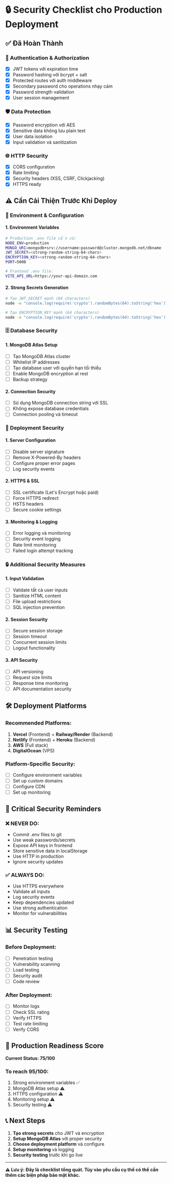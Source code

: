 # 🔒 Security Checklist cho Production Deployment

## ✅ Đã Hoàn Thành

### 🔐 Authentication & Authorization
- [x] JWT tokens với expiration time
- [x] Password hashing với bcrypt + salt
- [x] Protected routes với auth middleware
- [x] Secondary password cho operations nhạy cảm
- [x] Password strength validation
- [x] User session management

### 🛡️ Data Protection
- [x] Password encryption với AES
- [x] Sensitive data không lưu plain text
- [x] User data isolation
- [x] Input validation và sanitization

### 🌐 HTTP Security
- [x] CORS configuration
- [x] Rate limiting
- [x] Security headers (XSS, CSRF, Clickjacking)
- [x] HTTPS ready

## ⚠️ Cần Cải Thiện Trước Khi Deploy

### 🔧 Environment & Configuration

#### 1. Environment Variables
```bash
# Production .env file cần có:
NODE_ENV=production
MONGO_URI=mongodb+srv://username:password@cluster.mongodb.net/dbname
JWT_SECRET=<strong-random-string-64-chars>
ENCRYPTION_KEY=<strong-random-string-64-chars>
PORT=5000

# Frontend .env file:
VITE_API_URL=https://your-api-domain.com
```

#### 2. Strong Secrets Generation
```bash
# Tạo JWT_SECRET mạnh (64 characters)
node -e "console.log(require('crypto').randomBytes(64).toString('hex'))"

# Tạo ENCRYPTION_KEY mạnh (64 characters)  
node -e "console.log(require('crypto').randomBytes(64).toString('hex'))"
```

### 🗄️ Database Security

#### 1. MongoDB Atlas Setup
- [ ] Tạo MongoDB Atlas cluster
- [ ] Whitelist IP addresses
- [ ] Tạo database user với quyền hạn tối thiểu
- [ ] Enable MongoDB encryption at rest
- [ ] Backup strategy

#### 2. Connection Security
- [ ] Sử dụng MongoDB connection string với SSL
- [ ] Không expose database credentials
- [ ] Connection pooling và timeout

### 🚀 Deployment Security

#### 1. Server Configuration
- [ ] Disable server signature
- [ ] Remove X-Powered-By headers
- [ ] Configure proper error pages
- [ ] Log security events

#### 2. HTTPS & SSL
- [ ] SSL certificate (Let's Encrypt hoặc paid)
- [ ] Force HTTPS redirect
- [ ] HSTS headers
- [ ] Secure cookie settings

#### 3. Monitoring & Logging
- [ ] Error logging và monitoring
- [ ] Security event logging
- [ ] Rate limit monitoring
- [ ] Failed login attempt tracking

### 🔒 Additional Security Measures

#### 1. Input Validation
- [ ] Validate tất cả user inputs
- [ ] Sanitize HTML content
- [ ] File upload restrictions
- [ ] SQL injection prevention

#### 2. Session Security
- [ ] Secure session storage
- [ ] Session timeout
- [ ] Concurrent session limits
- [ ] Logout functionality

#### 3. API Security
- [ ] API versioning
- [ ] Request size limits
- [ ] Response time monitoring
- [ ] API documentation security

## 🛠️ Deployment Platforms

### Recommended Platforms:
1. **Vercel** (Frontend) + **Railway/Render** (Backend)
2. **Netlify** (Frontend) + **Heroku** (Backend)
3. **AWS** (Full stack)
4. **DigitalOcean** (VPS)

### Platform-Specific Security:
- [ ] Configure environment variables
- [ ] Set up custom domains
- [ ] Configure CDN
- [ ] Set up monitoring

## 🚨 Critical Security Reminders

### ❌ NEVER DO:
- Commit .env files to git
- Use weak passwords/secrets
- Expose API keys in frontend
- Store sensitive data in localStorage
- Use HTTP in production
- Ignore security updates

### ✅ ALWAYS DO:
- Use HTTPS everywhere
- Validate all inputs
- Log security events
- Keep dependencies updated
- Use strong authentication
- Monitor for vulnerabilities

## 📊 Security Testing

### Before Deployment:
- [ ] Penetration testing
- [ ] Vulnerability scanning
- [ ] Load testing
- [ ] Security audit
- [ ] Code review

### After Deployment:
- [ ] Monitor logs
- [ ] Check SSL rating
- [ ] Verify HTTPS
- [ ] Test rate limiting
- [ ] Verify CORS

## 🎯 Production Readiness Score

**Current Status: 75/100**

### To reach 95/100:
1. Strong environment variables ✅
2. MongoDB Atlas setup ⚠️
3. HTTPS configuration ⚠️
4. Monitoring setup ⚠️
5. Security testing ⚠️

## 📞 Next Steps

1. **Tạo strong secrets** cho JWT và encryption
2. **Setup MongoDB Atlas** với proper security
3. **Choose deployment platform** và configure
4. **Setup monitoring** và logging
5. **Security testing** trước khi go live

---

**⚠️ Lưu ý: Đây là checklist tổng quát. Tùy vào yêu cầu cụ thể có thể cần thêm các biện pháp bảo mật khác.**
